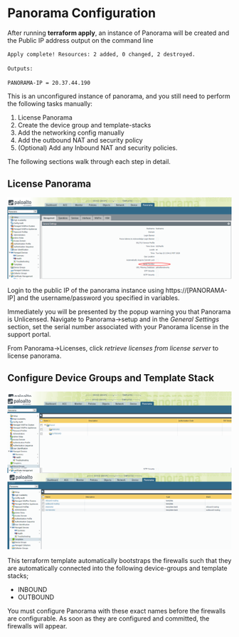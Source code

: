 # Panorama Configuration

After running **terraform apply**, an instance of Panorama will be created and the Public IP address output on the command line

```
Apply complete! Resources: 2 added, 0 changed, 2 destroyed.

Outputs:

PANORAMA-IP = 20.37.44.190
```

This is an unconfigured instance of panorama, and you still need to perform the following tasks manually:

1. License Panorama 
2. Create the device group and template-stacks
3. Add the networking config manually
4. Add the outbound NAT and security policy
5. (Optional) Add any Inbound NAT and security policies.

The following sections walk through each step in detail.

## License Panorama
<img src="images/pan_sn.png" alt="topology" class="inline"/>

Login to the public IP of the panorama instance using https://[PANORAMA-IP] and the username/password you specified in
variables.

Immediately you will be presented by the popup warning you that Panorama is Unlicensed. Navigate to Panorama->setup and 
in the *General Settings* section, set the serial number associated with your Panorama license in the support portal.

From Panorama->Licenses, click *retrieve licenses from license server* to license panorama.

## Configure Device Groups and Template Stack

<img src="images/pan_dg.png" alt="topology" class="inline"/>


This terraform template automatically bootstraps the firewalls such that they are automatically connected into the following
device-groups and template stacks;
* INBOUND 
* OUTBOUND

You must configure Panorama with these exact names before the firewalls are configurable. As soon as they are configured
and committed, the firewalls will appear.

